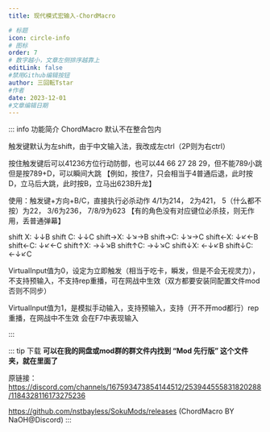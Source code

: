 ```yaml
---
title: 现代模式宏输入-ChordMacro

# 标题
icon: circle-info
# 图标
order: 7
# 数字越小，文章左侧排序越靠上
editLink: false
#禁用Github编辑按钮
author: 三回転Tstar
#作者
date: 2023-12-01
#文章编辑日期
---
```



::: info 功能简介
ChordMacro 默认不在整合包内

触发键默认为左shift，由于中文输入法，我改成左ctrl（2P则为右ctrl）

按住触发键后可以41236方位行动防御，也可以44 66 27 28 29，但不能789小跳
但是按789+D，可以瞬间大跳
【例如，按住7，只会相当于4普通后退，此时按D，立马后大跳，此时按B，立马出623B升龙】

使用：触发键+方向+B/C，直接执行必杀动作
4/1为214，
2为421，
5（什么都不按）为22，
3/6为236，
7/8/9为623
【有的角色没有对应键位必杀技，则无作用，丢普通弹幕】

shift X: ↓↓B
shift C: ↓↓C
shift→X: ↓↘→B
shift→C: ↓↘→C
shift←X: ↓↙←B
shift←C: ↓↙←C
shift↑X: →↓↘B
shift↑C: →↓↘C
shift↓X: ←↓↙B
shift↓C: ←↓↙C


VirtualInput值为0，设定为立即触发（相当于吃卡，瞬发，但是不会无视灵力），不支持预输入，不支持rep重播，可在网战中生效（双方都要安装同配置文件mod否则不同步）

VirtualInput值为1，是模拟手动输入，支持预输入，支持（开不开mod都行）rep重播，在网战中不生效
会在F7中表现输入

::: 

::: tip 下载
**可以在我的网盘或mod群的群文件内找到 “Mod 先行版” 这个文件夹，就在里面了**

原链接：
https://discord.com/channels/167593473854144512/253944555831820288/1184328116173275236

https://github.com/nstbayless/SokuMods/releases (ChordMacro BY NaOH@Discord)
:::
